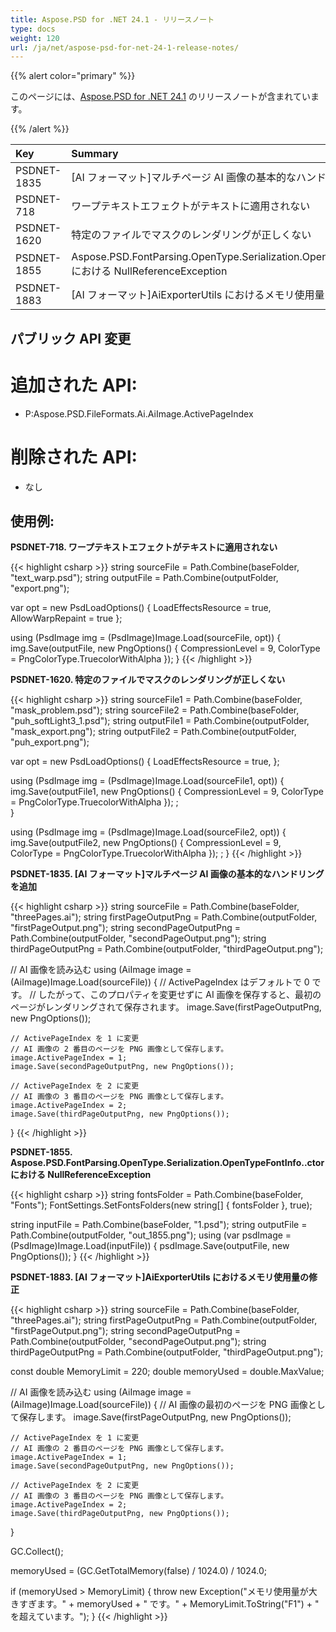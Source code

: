 ```yaml
---
title: Aspose.PSD for .NET 24.1 - リリースノート
type: docs
weight: 120
url: /ja/net/aspose-psd-for-net-24-1-release-notes/
---
```


{{% alert color="primary" %}}

このページには、[Aspose.PSD for .NET 24.1](https://www.nuget.org/packages/Aspose.PSD/) のリリースノートが含まれています。

{{% /alert %}}

| **Key**     | **Summary**                                                                                       | **Category** |
|:------------|:--------------------------------------------------------------------------------------------------|:------------|
| PSDNET-1835 | [AI フォーマット]マルチページ AI 画像の基本的なハンドリングを追加                                      |   機能       |
| PSDNET-718  | ワープテキストエフェクトがテキストに適用されない                                                      |     バグ     |
| PSDNET-1620 | 特定のファイルでマスクのレンダリングが正しくない                                                    |     バグ     |
| PSDNET-1855 | Aspose.PSD.FontParsing.OpenType.Serialization.OpenTypeFontInfo..ctor における NullReferenceException  |     バグ     |
| PSDNET-1883 | [AI フォーマット]AiExporterUtils におけるメモリ使用量の修正                                           |     バグ     |



## **パブリック API 変更**
# **追加された API:**
- P:Aspose.PSD.FileFormats.Ai.AiImage.ActivePageIndex

# **削除された API:**
- なし


## **使用例:**

**PSDNET-718. ワープテキストエフェクトがテキストに適用されない**

{{< highlight csharp >}}
string sourceFile = Path.Combine(baseFolder, "text_warp.psd");
string outputFile = Path.Combine(outputFolder, "export.png");

var opt = new PsdLoadOptions()
{
    LoadEffectsResource = true,
    AllowWarpRepaint = true
};

using (PsdImage img = (PsdImage)Image.Load(sourceFile, opt))
{
    img.Save(outputFile, new PngOptions() { CompressionLevel = 9, ColorType = PngColorType.TruecolorWithAlpha });
}
{{< /highlight >}}

**PSDNET-1620. 特定のファイルでマスクのレンダリングが正しくない**

{{< highlight csharp >}}
string sourceFile1 = Path.Combine(baseFolder, "mask_problem.psd");
string sourceFile2 = Path.Combine(baseFolder, "puh_softLight3_1.psd");
string outputFile1 = Path.Combine(outputFolder, "mask_export.png");
string outputFile2 = Path.Combine(outputFolder, "puh_export.png");

var opt = new PsdLoadOptions()
{
    LoadEffectsResource = true,
};

using (PsdImage img = (PsdImage)Image.Load(sourceFile1, opt))
{
    img.Save(outputFile1, new PngOptions() { CompressionLevel = 9, ColorType = PngColorType.TruecolorWithAlpha }); ;                
}

using (PsdImage img = (PsdImage)Image.Load(sourceFile2, opt))
{
    img.Save(outputFile2, new PngOptions() { CompressionLevel = 9, ColorType = PngColorType.TruecolorWithAlpha }); ;
}
{{< /highlight >}}

**PSDNET-1835. [AI フォーマット]マルチページ AI 画像の基本的なハンドリングを追加**

{{< highlight csharp >}}
string sourceFile = Path.Combine(baseFolder, "threePages.ai");
string firstPageOutputPng = Path.Combine(outputFolder, "firstPageOutput.png");
string secondPageOutputPng = Path.Combine(outputFolder, "secondPageOutput.png");
string thirdPageOutputPng = Path.Combine(outputFolder, "thirdPageOutput.png");

// AI 画像を読み込む
using (AiImage image = (AiImage)Image.Load(sourceFile))
{
    // ActivePageIndex はデフォルトで 0 です。
    // したがって、このプロパティを変更せずに AI 画像を保存すると、最初のページがレンダリングされて保存されます。
    image.Save(firstPageOutputPng, new PngOptions());

    // ActivePageIndex を 1 に変更
    // AI 画像の 2 番目のページを PNG 画像として保存します。
    image.ActivePageIndex = 1;
    image.Save(secondPageOutputPng, new PngOptions());

    // ActivePageIndex を 2 に変更
    // AI 画像の 3 番目のページを PNG 画像として保存します。
    image.ActivePageIndex = 2;
    image.Save(thirdPageOutputPng, new PngOptions());
}
{{< /highlight >}}

**PSDNET-1855. Aspose.PSD.FontParsing.OpenType.Serialization.OpenTypeFontInfo..ctor における NullReferenceException**

{{< highlight csharp >}}
string fontsFolder = Path.Combine(baseFolder, "Fonts");
FontSettings.SetFontsFolders(new string[] { fontsFolder }, true);

string inputFile = Path.Combine(baseFolder, "1.psd");
string outputFile = Path.Combine(outputFolder, "out_1855.png");
using (var psdImage = (PsdImage)Image.Load(inputFile))
{
    psdImage.Save(outputFile, new PngOptions());
}
{{< /highlight >}}

**PSDNET-1883. [AI フォーマット]AiExporterUtils におけるメモリ使用量の修正**

{{< highlight csharp >}}
string sourceFile = Path.Combine(baseFolder, "threePages.ai");
string firstPageOutputPng = Path.Combine(outputFolder, "firstPageOutput.png");
string secondPageOutputPng = Path.Combine(outputFolder, "secondPageOutput.png");
string thirdPageOutputPng = Path.Combine(outputFolder, "thirdPageOutput.png");

const double MemoryLimit = 220;
double memoryUsed = double.MaxValue;

// AI 画像を読み込む
using (AiImage image = (AiImage)Image.Load(sourceFile))
{
    // AI 画像の最初のページを PNG 画像として保存します。
    image.Save(firstPageOutputPng, new PngOptions());

    // ActivePageIndex を 1 に変更
    // AI 画像の 2 番目のページを PNG 画像として保存します。
    image.ActivePageIndex = 1;
    image.Save(secondPageOutputPng, new PngOptions());

    // ActivePageIndex を 2 に変更
    // AI 画像の 3 番目のページを PNG 画像として保存します。
    image.ActivePageIndex = 2;
    image.Save(thirdPageOutputPng, new PngOptions());
}

GC.Collect();

memoryUsed = (GC.GetTotalMemory(false) / 1024.0) / 1024.0;

if (memoryUsed > MemoryLimit)
{
    throw new Exception("メモリ使用量が大きすぎます。" + memoryUsed + " です。" + MemoryLimit.ToString("F1") + " を超えています。");
}
{{< /highlight >}}
